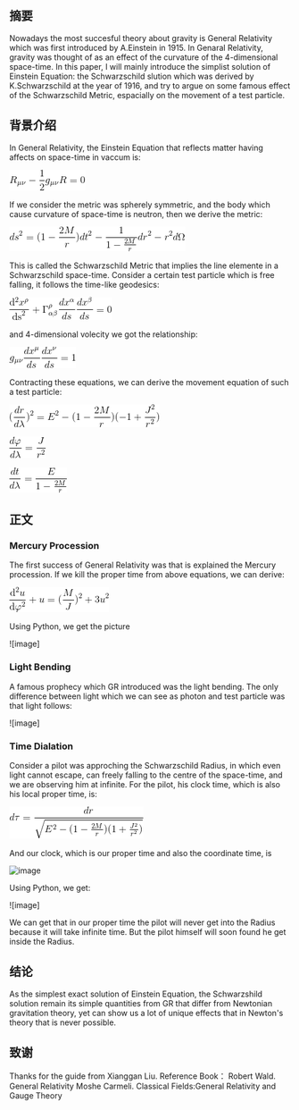 ## 摘要
Nowadays the most succesful theory about gravity is General Relativity which was first introduced by A.Einstein in 1915. In Genaral 
Relativity, gravity was thought of as an effect of the curvature of the 4-dimensional space-time. In this paper, I will mainly
introduce the simplist solution of Einstein Equation: the Schwarzschild slution which was derived by K.Schwarzschild at the year 
of 1916, and try to argue on some famous effect of the Schwarzschild Metric, espacially on the movement of a test particle.

## 背景介绍
In General Relativity, the Einstein Equation that reflects matter having affects on space-time in vaccum is:

![image](https://github.com/pycll/computationalphysics_N2015301020174/blob/master/Examination/Einstein_Equation.png)

If we consider the metric was spherely symmetric, and the body which cause curvature of space-time is neutron, then we derive the metric:

![image](https://github.com/pycll/computationalphysics_N2015301020174/blob/master/Examination/Schwarzschild_Metric.png)

This is called the Schwarzschild Metric that implies the line elemente in a Schwarzschild space-time.
Consider a certain test particle which is free falling, it follows the time-like geodesics:

![image](https://github.com/pycll/computationalphysics_N2015301020174/blob/master/Examination/Geodesic.png)

and 4-dimensional volecity we got the relationship:

![image](https://github.com/pycll/computationalphysics_N2015301020174/blob/master/Examination/Timelike_Vector.png)

Contracting these equations, we can derive the movement equation of such a test particle:

![image](https://github.com/pycll/computationalphysics_N2015301020174/blob/master/Examination/Radius.png)

![image](https://github.com/pycll/computationalphysics_N2015301020174/blob/master/Examination/Degree.png)

![image](https://github.com/pycll/computationalphysics_N2015301020174/blob/master/Examination/Coordinate_time.png)

## 正文
### Mercury Procession
The first success of General Relativity was that is explained the Mercury procession. If we kill the proper time from above 
equations, we can derive:

![image](https://github.com/pycll/computationalphysics_N2015301020174/blob/master/Examination/Mercury_Procession.png)

Using Python, we get the picture

![image]

### Light Bending
A famous prophecy which GR introduced was the light bending. The only difference between light which we can see as photon and test particle was that light follows:

![image]

### Time Dialation
Consider a pilot was approching the Schwarzschild Radius, in which even light cannot escape, can freely falling to the centre 
of the space-time, and we are observing him at infinite. For the pilot, his clock time, which is also his local proper time, 
is:

![image](https://github.com/pycll/computationalphysics_N2015301020174/blob/master/Examination/Proper_time_BH.png)

And our clock, which is our proper time and also the coordinate time, is

![image](https://github.com/pycll/computationalphysics_N2015301020174/blob/master/Examination/Coodiante_time_BH.png)

Using Python, we get:

![image]

We can get that in our proper time the pilot will never get into the Radius because it will take infinite time. But the pilot 
himself will soon found he get inside the Radius.

## 结论
As the simplest exact solution of Einstein Equation, the Schwarzshild solution remain its simple quantities from GR that differ 
from Newtonian gravitation theory, yet can show us a lot of unique effects that in Newton's theory that is never possible.

## 致谢
Thanks for the guide from Xianggan Liu.
Reference Book：
Robert Wald. General Relativity
Moshe Carmeli. Classical Fields:General Relativity and Gauge Theory



